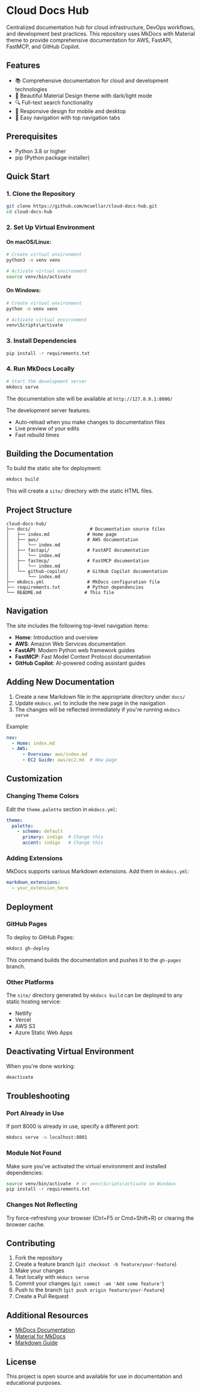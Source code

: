 # Cloud Docs Hub

Centralized documentation hub for cloud infrastructure, DevOps workflows, and development best practices. This repository uses MkDocs with Material theme to provide comprehensive documentation for AWS, FastAPI, FastMCP, and GitHub Copilot.

## Features

- 📚 Comprehensive documentation for cloud and development technologies
- 🎨 Beautiful Material Design theme with dark/light mode
- 🔍 Full-text search functionality
- 📱 Responsive design for mobile and desktop
- 🎯 Easy navigation with top navigation tabs

## Prerequisites

- Python 3.8 or higher
- pip (Python package installer)

## Quick Start

### 1. Clone the Repository

```bash
git clone https://github.com/mcuellar/cloud-docs-hub.git
cd cloud-docs-hub
```

### 2. Set Up Virtual Environment

#### On macOS/Linux:

```bash
# Create virtual environment
python3 -m venv venv

# Activate virtual environment
source venv/bin/activate
```

#### On Windows:

```bash
# Create virtual environment
python -m venv venv

# Activate virtual environment
venv\Scripts\activate
```

### 3. Install Dependencies

```bash
pip install -r requirements.txt
```

### 4. Run MkDocs Locally

```bash
# Start the development server
mkdocs serve
```

The documentation site will be available at `http://127.0.0.1:8000/`

The development server features:

- Auto-reload when you make changes to documentation files
- Live preview of your edits
- Fast rebuild times

## Building the Documentation

To build the static site for deployment:

```bash
mkdocs build
```

This will create a `site/` directory with the static HTML files.

## Project Structure

```
cloud-docs-hub/
├── docs/                      # Documentation source files
│   ├── index.md              # Home page
│   ├── aws/                  # AWS documentation
│   │   └── index.md
│   ├── fastapi/              # FastAPI documentation
│   │   └── index.md
│   ├── fastmcp/              # FastMCP documentation
│   │   └── index.md
│   └── github-copilot/       # GitHub Copilot documentation
│       └── index.md
├── mkdocs.yml                # MkDocs configuration file
├── requirements.txt          # Python dependencies
└── README.md                # This file
```

## Navigation

The site includes the following top-level navigation items:

- **Home**: Introduction and overview
- **AWS**: Amazon Web Services documentation
- **FastAPI**: Modern Python web framework guides
- **FastMCP**: Fast Model Context Protocol documentation
- **GitHub Copilot**: AI-powered coding assistant guides

## Adding New Documentation

1. Create a new Markdown file in the appropriate directory under `docs/`
2. Update `mkdocs.yml` to include the new page in the navigation
3. The changes will be reflected immediately if you're running `mkdocs serve`

Example:

```yaml
nav:
  - Home: index.md
  - AWS:
      - Overview: aws/index.md
      - EC2 Guide: aws/ec2.md  # New page
```

## Customization

### Changing Theme Colors

Edit the `theme.palette` section in `mkdocs.yml`:

```yaml
theme:
  palette:
    - scheme: default
      primary: indigo  # Change this
      accent: indigo   # Change this
```

### Adding Extensions

MkDocs supports various Markdown extensions. Add them in `mkdocs.yml`:

```yaml
markdown_extensions:
  - your_extension_here
```

## Deployment

### GitHub Pages

To deploy to GitHub Pages:

```bash
mkdocs gh-deploy
```

This command builds the documentation and pushes it to the `gh-pages` branch.

### Other Platforms

The `site/` directory generated by `mkdocs build` can be deployed to any static hosting service:

- Netlify
- Vercel
- AWS S3
- Azure Static Web Apps

## Deactivating Virtual Environment

When you're done working:

```bash
deactivate
```

## Troubleshooting

### Port Already in Use

If port 8000 is already in use, specify a different port:

```bash
mkdocs serve -a localhost:8001
```

### Module Not Found

Make sure you've activated the virtual environment and installed dependencies:

```bash
source venv/bin/activate  # or venv\Scripts\activate on Windows
pip install -r requirements.txt
```

### Changes Not Reflecting

Try force-refreshing your browser (Ctrl+F5 or Cmd+Shift+R) or clearing the browser cache.

## Contributing

1. Fork the repository
2. Create a feature branch (`git checkout -b feature/your-feature`)
3. Make your changes
4. Test locally with `mkdocs serve`
5. Commit your changes (`git commit -am 'Add some feature'`)
6. Push to the branch (`git push origin feature/your-feature`)
7. Create a Pull Request

## Additional Resources

- [MkDocs Documentation](https://www.mkdocs.org/)
- [Material for MkDocs](https://squidfunk.github.io/mkdocs-material/)
- [Markdown Guide](https://www.markdownguide.org/)

## License

This project is open source and available for use in documentation and educational purposes.
